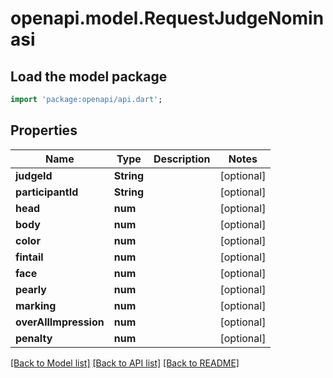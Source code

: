 # openapi.model.RequestJudgeNominasi

## Load the model package
```dart
import 'package:openapi/api.dart';
```

## Properties
Name | Type | Description | Notes
------------ | ------------- | ------------- | -------------
**judgeId** | **String** |  | [optional] 
**participantId** | **String** |  | [optional] 
**head** | **num** |  | [optional] 
**body** | **num** |  | [optional] 
**color** | **num** |  | [optional] 
**fintail** | **num** |  | [optional] 
**face** | **num** |  | [optional] 
**pearly** | **num** |  | [optional] 
**marking** | **num** |  | [optional] 
**overAllImpression** | **num** |  | [optional] 
**penalty** | **num** |  | [optional] 

[[Back to Model list]](../README.md#documentation-for-models) [[Back to API list]](../README.md#documentation-for-api-endpoints) [[Back to README]](../README.md)


